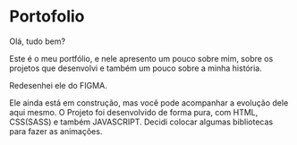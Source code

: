 # Portofolio

Olá, tudo bem? 

Este é o meu portfólio, e nele apresento um pouco sobre mim, sobre os projetos que desenvolvi e também um pouco sobre a minha história.

Redesenhei ele do FIGMA.

Ele ainda está em construção, mas você pode acompanhar a evolução dele aqui mesmo.
O Projeto foi desenvolvido de forma pura, com HTML, CSS(SASS) e também JAVASCRIPT.
Decidi colocar algumas bibliotecas para fazer as animações.
